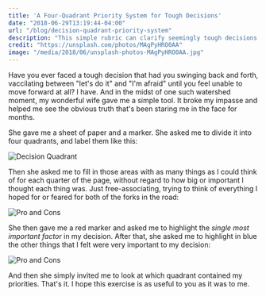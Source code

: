 ```yaml
---
title: 'A Four-Quadrant Priority System for Tough Decisions'
date: "2018-06-29T13:19:44-04:00"
url: "/blog/decision-quadrant-priority-system"
description: "This simple rubric can clarify seemingly tough decisions by helping prioritize what matters most."
credit: "https://unsplash.com/photos/MAgPyHRO0AA"
image: "/media/2018/06/unsplash-photos-MAgPyHRO0AA.jpg"
---
```


Have you ever faced a tough decision that had you swinging back and forth, vaccilating between "let's do it" and "I'm afraid" until you feel unable to move forward at all?
I have.
And in the midst of one such watershed moment, my wonderful wife gave me a simple tool.
It broke my impasse and helped me see the obvious truth that's been staring me in the face for months.  

<!--more-->

She gave me a sheet of paper and a marker.
She asked me to divide it into four quadrants, and label them like this:

![Decision Quadrant](/media/2018/06/decision-quadrant.png)

Then she asked me to fill in those areas with as many things as I could think of for each quarter of the page, without regard to how big or important I thought each thing was.
Just free-associating, trying to think of everything I hoped for or feared for both of the forks in the road:

![Pro and Cons](/media/2018/06/decision-quadrant-filled.png)

She then gave me a red marker and asked me to highlight the *single most important factor* in my decision.
After that, she asked me to highlight in blue the other things that I felt were very important to my decision:

![Pro and Cons](/media/2018/06/decision-quadrant-prioritized.png)

And then she simply invited me to look at which quadrant contained my priorities.
That's it.
I hope this exercise is as useful to you as it was to me.
